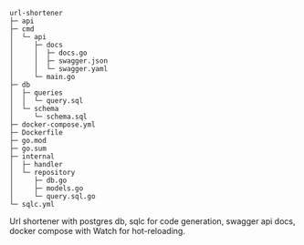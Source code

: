
```
url-shortener
├─ api
├─ cmd
│  └─ api
│     ├─ docs
│     │  ├─ docs.go
│     │  ├─ swagger.json
│     │  └─ swagger.yaml
│     └─ main.go
├─ db
│  ├─ queries
│  │  └─ query.sql
│  └─ schema
│     └─ schema.sql
├─ docker-compose.yml
├─ Dockerfile
├─ go.mod
├─ go.sum
├─ internal
│  ├─ handler
│  └─ repository
│     ├─ db.go
│     ├─ models.go
│     └─ query.sql.go
└─ sqlc.yml

```
Url shortener with postgres db, sqlc for code generation, swagger api docs, docker compose with Watch for hot-reloading.
